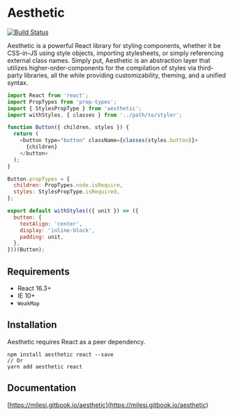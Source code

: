 # Aesthetic

[![Build Status](https://travis-ci.org/milesj/aesthetic.svg?branch=master)](https://travis-ci.org/milesj/aesthetic)

Aesthetic is a powerful React library for styling components, whether it be CSS-in-JS using style
objects, importing stylesheets, or simply referencing external class names. Simply put, Aesthetic is
an abstraction layer that utilizes higher-order-components for the compilation of styles via
third-party libraries, all the while providing customizability, theming, and a unified syntax.

```javascript
import React from 'react';
import PropTypes from 'prop-types';
import { StylesPropType } from 'aesthetic';
import withStyles, { classes } from '../path/to/styler';

function Button({ children, styles }) {
  return (
    <button type="button" className={classes(styles.button)}>
      {children}
    </button>
  );
}

Button.propTypes = {
  children: PropTypes.node.isRequire,
  styles: StylesPropType.isRequired,
};

export default withStyles(({ unit }) => ({
  button: {
    textAlign: 'center',
    display: 'inline-block',
    padding: unit,
  },
}))(Button);
```

## Requirements

- React 16.3+
- IE 10+
- `WeakMap`

## Installation

Aesthetic requires React as a peer dependency.

```
npm install aesthetic react --save
// Or
yarn add aesthetic react
```

## Documentation

[https://milesj.gitbook.io/aesthetic](https://milesj.gitbook.io/aesthetic)
